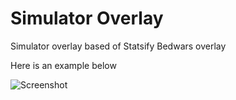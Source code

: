 # Simulator Overlay

Simulator overlay based of Statsify Bedwars overlay

Here is an example below

![Screenshot](https://media.discordapp.net/attachments/826906189404176418/964620165985763388/unknown.png)